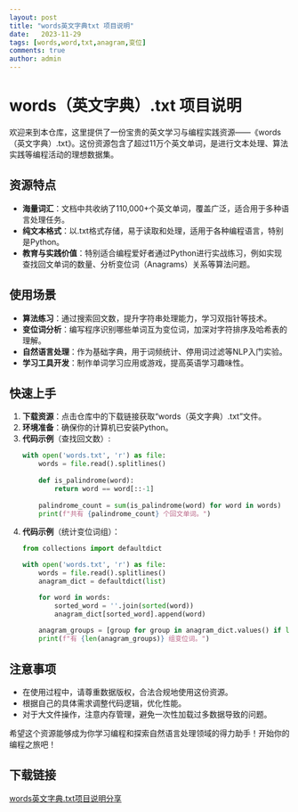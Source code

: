 ```yaml
---
layout: post
title: "words英文字典txt 项目说明"
date:   2023-11-29
tags: [words,word,txt,anagram,变位]
comments: true
author: admin
---
```

# words（英文字典）.txt 项目说明

欢迎来到本仓库，这里提供了一份宝贵的英文学习与编程实践资源——《words（英文字典）.txt》。这份资源包含了超过11万个英文单词，是进行文本处理、算法实践等编程活动的理想数据集。

## 资源特点

- **海量词汇**：文档中共收纳了110,000+个英文单词，覆盖广泛，适合用于多种语言处理任务。
- **纯文本格式**：以.txt格式存储，易于读取和处理，适用于各种编程语言，特别是Python。
- **教育与实践价值**：特别适合编程爱好者通过Python进行实战练习，例如实现查找回文单词的数量、分析变位词（Anagrams）关系等算法问题。
  
## 使用场景

- **算法练习**：通过搜索回文数，提升字符串处理能力，学习双指针等技术。
- **变位词分析**：编写程序识别哪些单词互为变位词，加深对字符排序及哈希表的理解。
- **自然语言处理**：作为基础字典，用于词频统计、停用词过滤等NLP入门实验。
- **学习工具开发**：制作单词学习应用或游戏，提高英语学习趣味性。

## 快速上手

1. **下载资源**：点击仓库中的下载链接获取“words（英文字典）.txt”文件。
2. **环境准备**：确保你的计算机已安装Python。
3. **代码示例**（查找回文数）:
   ```python
   with open('words.txt', 'r') as file:
       words = file.read().splitlines()
       
       def is_palindrome(word):
           return word == word[::-1]
       
       palindrome_count = sum(is_palindrome(word) for word in words)
       print(f"共有 {palindrome_count} 个回文单词。")
   ```
4. **代码示例**（统计变位词组）：
   ```python
   from collections import defaultdict
   
   with open('words.txt', 'r') as file:
       words = file.read().splitlines()
       anagram_dict = defaultdict(list)
   
       for word in words:
           sorted_word = ''.join(sorted(word))
           anagram_dict[sorted_word].append(word)
       
       anagram_groups = [group for group in anagram_dict.values() if len(group) > 1]
       print(f"有 {len(anagram_groups)} 组变位词。")
   ```

## 注意事项

- 在使用过程中，请尊重数据版权，合法合规地使用这份资源。
- 根据自己的具体需求调整代码逻辑，优化性能。
- 对于大文件操作，注意内存管理，避免一次性加载过多数据导致的问题。

希望这个资源能够成为你学习编程和探索自然语言处理领域的得力助手！开始你的编程之旅吧！

## 下载链接

[words英文字典.txt项目说明分享](https://pan.quark.cn/s/c661a57e1eca)